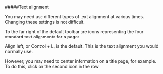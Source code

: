 #####Text alignment

You may need use different types of text alignment at various times. Changing these settings is not difficult.

To the far right of the default toolbar are icons representing the four standard text alignments for a page:

Align left, or Control + L, is the default. This is the text alignment you would normally use.

However, you may need to center information on a title page, for example. To do this, click on the second icon in the row 
